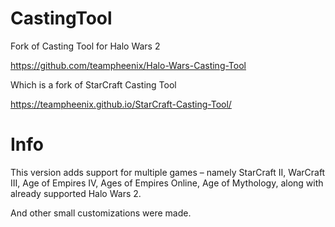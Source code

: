 # CastingTool

Fork of Casting Tool for Halo Wars 2

https://github.com/teampheenix/Halo-Wars-Casting-Tool

Which is a fork of StarCraft Casting Tool

https://teampheenix.github.io/StarCraft-Casting-Tool/

# Info

This version adds support for multiple games – namely StarCraft II, WarCraft III, Age of Empires IV, Ages of Empires Online, Age of Mythology, along with already supported Halo Wars 2.

And other small customizations were made.
